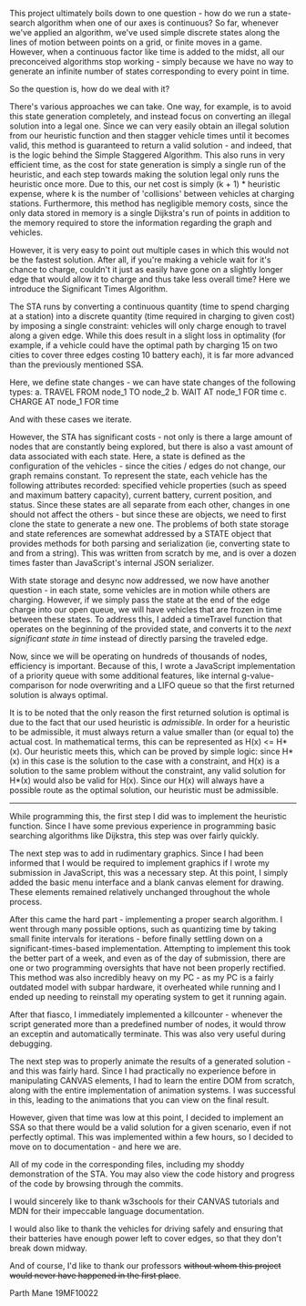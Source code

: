 This project ultimately boils down to one question - how do we run a state-search algorithm when one of our axes is continuous? So far, whenever we've applied an algorithm, we've used simple discrete states along the lines of motion between points on a grid, or finite moves in a game. However, when a continuous factor like time is added to the midst, all our preconceived algorithms stop working - simply because we have no way to generate an infinite number of states corresponding to every point in time.

So the question is, how do we deal with it?

There's various approaches we can take. One way, for example, is to avoid this state generation completely, and instead focus on converting an illegal solution into a legal one. Since we can very easily obtain an illegal solution from our heuristic function and then stagger vehicle times until it becomes valid, this method is guaranteed to return a valid solution - and indeed, that is the logic behind the Simple Staggered Algorithm. This also runs in very efficient time, as the cost for state generation is simply a single run of the heuristic, and each step towards making the solution legal only runs the heuristic once more. Due to this, our net cost is simply (k + 1) * heuristic expense, where k is the number of 'collisions' between vehicles at charging stations. Furthermore, this method has negligible memory costs, since the only data stored in memory is a single Dijkstra's run of points in addition to the memory required to store the information regarding the graph and vehicles.

However, it is very easy to point out multiple cases in which this would not be the fastest solution. After all, if you're making a vehicle wait for it's chance to charge, couldn't it just as easily have gone on a slightly longer edge that would allow it to charge and thus take less overall time? Here we introduce the Significant Times Algorithm.

The STA runs by converting a continuous quantity (time to spend charging at a station) into a discrete quantity (time required in charging to given cost) by imposing a single constraint: vehicles will only charge enough to travel along a given edge. While this does result in a slight loss in optimality (for example, if a vehicle could have the optimal path by charging 15 on two cities to cover three edges costing 10 battery each), it is far more advanced than the previously mentioned SSA.

Here, we define state changes - we can have state changes of the following types: 
a. TRAVEL FROM node_1 TO node_2
b. WAIT AT node_1 FOR time
c. CHARGE AT node_1 FOR time

And with these cases we iterate.

However, the STA has significant costs - not only is there a large amount of nodes that are constantly being explored, but there is also a vast amount of data associated with each state. Here, a state is defined as the configuration of the vehicles - since the cities / edges do not change, our graph remains constant. To represent the state, each vehicle has the following attributes recorded: specified vehicle properties (such as speed and maximum battery capacity), current battery, current position, and status. Since these states are all separate from each other, changes in one should not affect the others - but since these are objects, we need to first clone the state to generate a new one. The problems of both state storage and state references are somewhat addressed by a STATE object that provides methods for both parsing and serialization (ie, converting state to and from a string). This was written from scratch by me, and is over a dozen times faster than JavaScript's internal JSON serializer.

With state storage and desync now addressed, we now have another question - in each state, some vehicles are in motion while others are charging. However, if we simply pass the state at the end of the edge charge into our open queue, we will have vehicles that are frozen in time between these states. To address this, I added a timeTravel function that operates on the beginning of the provided state, and converts it to the *next significant state in time* instead of directly parsing the traveled edge.

Now, since we will be operating on hundreds of thousands of nodes, efficiency is important. Because of this, I wrote a JavaScript implementation of a priority queue with some additional features, like internal g-value-comparison for node overwriting and a LIFO queue so that the first returned solution is always optimal.

It is to be noted that the only reason the first returned solution is optimal is due to the fact that our used heuristic is *admissible*. In order for a heuristic to be admissible, it must always return a value smaller than (or equal to) the actual cost. In mathematical terms, this can be represented as H(x) <= H\*(x). Our heuristic meets this, which can be proved by simple logic: since H\*(x) in this case is the solution to the case with a constraint, and H(x) is a solution to the same problem without the constraint, any valid solution for H\*(x) would also be valid for H(x). Since our H(x) will always have a possible route as the optimal solution, our heuristic must be admissible.

___


While programming this, the first step I did was to implement the heuristic function. Since I have some previous experience in programming basic searching algorithms like Dijkstra, this step was over fairly quickly.

The next step was to add in rudimentary graphics. Since I had been informed that I would be required to implement graphics if I wrote my submission in JavaScript, this was a necessary step. At this point, I simply added the basic menu interface and a blank canvas element for drawing. These elements remained relatively unchanged throughout the whole process.

After this came the hard part - implementing a proper search algorithm. I went through many possible options, such as quantizing time by taking small finite intervals for iterations - before finally settling down on a significant-times-based implementation. Attempting to implement this took the better part of a week, and even as of the day of submission, there are one or two programming oversights that have not been properly rectified. This method was also incredibly heavy on my PC - as my PC is a fairly outdated model with subpar hardware, it overheated while running and I ended up needing to reinstall my operating system to get it running again.

After that fiasco, I immediately implemented a killcounter - whenever the script generated more than a predefined number of nodes, it would throw an exceptin and automatically terminate. This was also very useful during debugging.

The next step was to properly animate the results of a generated solution - and this was fairly hard. Since I had practically no experience before in manipulating CANVAS elements, I had to learn the entire DOM from scratch, along with the entire implementation of animation systems. I was successful in this, leading to the animations that you can view on the final result.

However, given that time was low at this point, I decided to implement an SSA so that there would be a valid solution for a given scenario, even if not perfectly optimal. This was implemented within a few hours, so I decided to move on to documentation - and here we are.

All of my code in the corresponding files, including my shoddy demonstration of the STA. You may also view the code history and progress of the code by browsing through the commits.



I would sincerely like to thank w3schools for their CANVAS tutorials and MDN for their impeccable language documentation.

I would also like to thank the vehicles for driving safely and ensuring that their batteries have enough power left to cover edges, so that they don't break down midway.

And of course, I'd like to thank our professors ~~without whom this project would never have happened in the first place~~.

  Parth Mane
  19MF10022